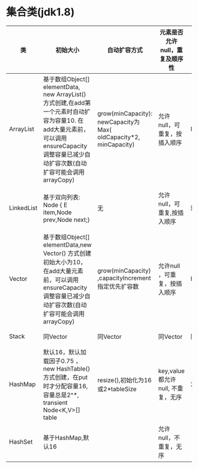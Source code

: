 
# 集合类(jdk1.8)

| 类   | 初始大小 |  自动扩容方式  | 元素是否允许null，重复及顺序性|最大容量 |是否线程安全 |优点/缺点|其他 |
| ----------- | ----------- | ----------- | ----------- | ----------- | ----------- | ----------- | ----------- |
| ArrayList | 基于数组Object[] elementData,  new ArrayList()方式创建,在add第一个元素时自动扩容为容量10. 在add大量元素前，可以调用ensureCapacity调整容量已减少自动扩容次数(自动扩容可能会调用arrayCopy) | grow(minCapacity): newCapacity为Max( oldCapacity*2, minCapacity) | 允许null，可重复，按插入顺序 | Integer.MAX_VALUE | 非线程安全,转为线程全：List list = Collections.synchronizedList(new ArrayList())（创建时调用） | 常量时间：size,isEmpty,get,set,iterator,listIterator操作 O(n): add | public class ArrayList<E> extends AbstractList<E> implements List<E>, RandomAccess, Cloneable, java.io.Serializable |
| LinkedList | 基于双向列表: Node { E item,Node prev,Node next;} |  无 | 允许null，可重复,按插入顺序 | 理论上无限制 | 非线程安全 ,转为线程全：List list = Collections.synchronizedList(new LinkedList())（创建是调用）| 插入较快（不需要复制），但较耗空间 | public class LinkedList<E> extends AbstractSequentialList<E> implements List<E>, Deque<E>, Cloneable, java.io.Serializable |
| Vector | 基于数组Object[] elementData,new Vector() 方式创建初始大小为10，在add大量元素前，可以调用ensureCapacity调整容量已减少自动扩容次数(自动扩容可能会调用arrayCopy) | grow(minCapacity) ,capacityIncrement指定优先扩容数 | 允许null ，可重复，按插入顺序 | Integer.MAX_VALUE | 线程安全 ,无需考虑线程安全时使用ArrayList | 方法级别synchronized,线程安全但较ArrayList慢 | public class Vector<E> extends AbstractList<E> implements List<E>, RandomAccess, Cloneable, java.io.Serializable |
| Stack |  同Vector | 同Vector |  同Vector | 同Vector | 线程安全 | 同Vector,新增pop,push,peek,search操作 | public class Stack<E> extends Vector<E> |
| HashMap | 默认16，默认加载因子0.75 ，new HashTable()方式创建，在put时才分配容量16,容量总是2^*, transient Node<K,V>[] table | resize(),初始化为16或2*tableSize | key,value都允许null, 不重复，无序 | 2^30 | 非线程安全 ，转为线程安全：Collections.synchronizedMap(new HashMap()) |  | public class HashMap<K,V> extends AbstractMap<K,V> implements Map<K,V>, Cloneable, Serializable |
| HashSet | 基于HashMap,默认16 |  | 允许null，不重复，无序 |  | 非线程安全,转为线程安全:Collections.synchronizedSet(new HashSet(...)); | 常量时间:add,remove,contains,size，重视循环遍历性能时(耗时: 元素数量+capacity)，capacity初始值不要设置太大或加载因子太小 | pblic class HashSet<E>  extends AbstractSet<E>  implements Set<E>, Cloneable, java.io.Serializable |
